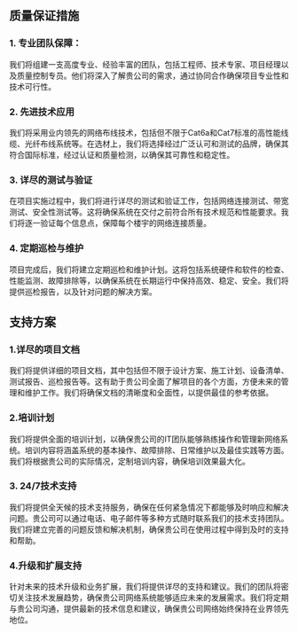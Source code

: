 ## 质量保证措施

### 1. 专业团队保障：

我们将组建一支高度专业、经验丰富的团队，包括工程师、技术专家、项目经理以及质量控制专员。他们将深入了解贵公司的需求，通过协同合作确保项目专业性和技术可行性。

### 2. 先进技术应用

我们将采用业内领先的网络布线技术，包括但不限于Cat6a和Cat7标准的高性能线缆、光纤布线系统等。在选材上，我们将选择经过广泛认可和测试的品牌，确保其符合国际标准，经过认证和质量检测，以确保其可靠性和稳定性。

### 3. 详尽的测试与验证

在项目实施过程中，我们将进行详尽的测试和验证工作，包括网络连接测试、带宽测试、安全性测试等。这将确保系统在交付之前符合所有技术规范和性能要求。我们将逐一验证每个信息点，保障每个楼宇的网络连接质量。

### 4. 定期巡检与维护

项目完成后，我们将建立定期巡检和维护计划。这将包括系统硬件和软件的检查、性能监测、故障排除等，以确保系统在长期运行中保持高效、稳定、安全。我们将提供巡检报告，以及针对问题的解决方案。

## 支持方案

### 1.详尽的项目文档

我们将提供详细的项目文档，其中包括但不限于设计方案、施工计划、设备清单、测试报告、巡检报告等。这有助于贵公司全面了解项目的各个方面，方便未来的管理和维护工作。我们将确保文档的清晰度和全面性，以提供最佳的参考依据。

### 2.培训计划

我们将提供全面的培训计划，以确保贵公司的IT团队能够熟练操作和管理新网络系统。培训内容将涵盖系统的基本操作、故障排除、日常维护以及最佳实践等方面。我们将根据贵公司的实际情况，定制培训内容，确保培训效果最大化。

### 3. 24/7技术支持

我们将提供全天候的技术支持服务，确保在任何紧急情况下都能够及时响应和解决问题。贵公司可以通过电话、电子邮件等多种方式随时联系我们的技术支持团队。我们将建立完善的问题反馈和解决机制，确保贵公司在使用过程中得到及时的支持和帮助。

### 4.升级和扩展支持

针对未来的技术升级和业务扩展，我们将提供详尽的支持和建议。我们的团队将密切关注技术发展趋势，确保贵公司网络系统能够适应未来的发展需求。我们将定期与贵公司沟通，提供最新的技术信息和建议，确保贵公司网络始终保持在业界领先地位。